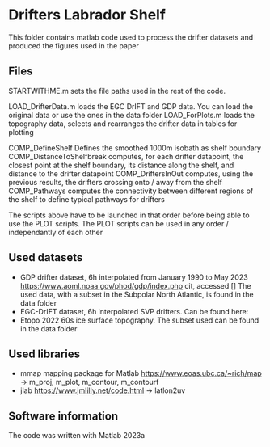 # Drifters Labrador Shelf

This folder contains matlab code used to process the drifter datasets and produced the figures used in the paper

## Files
STARTWITHME.m sets the file paths used in the rest of the code. 

LOAD_DrifterData.m loads the EGC DrIFT and GDP data. You can load the original data or use the ones in the data folder
LOAD_ForPlots.m loads the topography data, selects and rearranges the drifter data in tables for plotting

COMP_DefineShelf Defines the smoothed 1000m isobath as shelf boundary
COMP_DistanceToShelfbreak computes, for each drifter datapoint, the closest point at the shelf boundary, its distance along the shelf, and distance to the drifter datapoint
COMP_DriftersInOut computes, using the previous results, the drifters crossing onto / away from the shelf
COMP_Pathways computes the connectivity between different regions of the shelf to define typical pathways for drifters

The scripts above have to be launched in that order before being able to use the PLOT scripts. The PLOT scripts can be used in any order / independantly of each other

## Used datasets
- GDP drifter dataset, 6h interpolated from January 1990 to May 2023 
https://www.aoml.noaa.gov/phod/gdp/index.php
cit, accessed [] 
The used data, with a subset in the Subpolar North Atlantic, is found in the data folder
- EGC-DrIFT dataset, 6h interpolated SVP drifters. Can be found here: 
- Etopo 2022 60s ice surface topography. The subset used can be found in the data folder

## Used libraries
- mmap mapping package for Matlab https://www.eoas.ubc.ca/~rich/map -> m_proj, m_plot, m_contour, m_contourf
- jlab https://www.jmlilly.net/code.html -> latlon2uv 

## Software information
The code was written with Matlab 2023a

